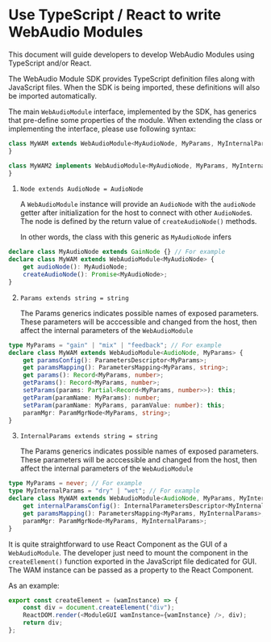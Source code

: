 # Use TypeScript / React to write WebAudio Modules

This document will guide developers to develop WebAudio Modules using TypeScript and/or React.

The WebAudio Module SDK provides TypeScript definition files along with JavaScript files. When the SDK is being imported, these definitions will also be imported automatically.

The main `WebAudioModule` interface, implemented by the SDK, has generics that pre-define some properties of the module. When extending the class or implementing the interface, please use following syntax:

```TypeScript
class MyWAM extends WebAudioModule<MyAudioNode, MyParams, MyInternalParams> {
}

class MyWAM2 implements WebAudioModule<MyAudioNode, MyParams, MyInternalParams> {
}
```

1. `Node extends AudioNode = AudioNode`

    A `WebAudioModule` instance will provide an `AudioNode` with the `audioNode` getter after initialization for the host to connect with other `AudioNode`s. The node is defined by the return value of `createAudioNode()` methods.

    In other words, the class with this generic as `MyAudioNode` infers

```TypeScript
declare class MyAudioNode extends GainNode {} // For example
declare class MyWAM extends WebAudioModule<MyAudioNode> {
    get audioNode(): MyAudioNode;
    createAudioNode(): Promise<MyAudioNode>;
}
```

2. `Params extends string = string`

    The Params generics indicates possible names of exposed parameters. These parameters will be acccessible and changed from the host, then affect the internal parameters of the `WebAudioModule`

```TypeScript
type MyParams = "gain" | "mix" | "feedback"; // For example
declare class MyWAM extends WebAudioModule<AudioNode, MyParams> {
    get paramsConfig(): ParametersDescriptor<MyParams>;
    get paramsMapping(): ParametersMapping<MyParams, string>;
    get params(): Record<MyParams, number>;
    getParams(): Record<MyParams, number>;
    setParams(params: Partial<Record<MyParams, number>>): this;
    getParam(paramName: MyParams): number;
    setParam(paramName: MyParams, paramValue: number): this;
    paramMgr: ParamMgrNode<MyParams, string>;
}
```

3. `InternalParams extends string = string`

    The Params generics indicates possible names of exposed parameters. These parameters will be acccessible and changed from the host, then affect the internal parameters of the `WebAudioModule`

```TypeScript
type MyParams = never; // For example
type MyInternalParams = "dry" | "wet"; // For example
declare class MyWAM extends WebAudioModule<AudioNode, MyParams, MyInternalParams> {
    get internalParamsConfig(): InternalParametersDescriptor<MyInternalParams>;
    get paramsMapping(): ParametersMapping<MyParams, MyInternalParams>;
    paramMgr: ParamMgrNode<MyParams, MyInternalParams>;
}
```

It is quite straightforward to use React Component as the GUI of a `WebAudioModule`. The developer just need to mount the component in the `createElement()` function exported in the JavaScript file dedicated for GUI. The WAM instance can be passed as a property to the React Component.

As an example:

```JavaScript React
export const createElement = (wamInstance) => {
    const div = document.createElement("div");
    ReactDOM.render(<ModuleGUI wamInstance={wamInstance} />, div);
    return div;
};
```